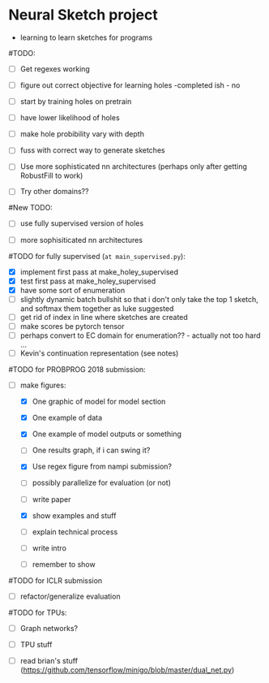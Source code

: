 # Neural Sketch project
- learning to learn sketches for programs

#TODO:
- [ ] Get regexes working 
- [ ] figure out correct objective for learning holes -completed ish - no
- [ ] start by training holes on pretrain
- [ ] have lower likelihood of holes
- [ ] make hole probibility vary with depth
- [ ] fuss with correct way to generate sketches
- [ ] Use more sophisticated nn architectures (perhaps only after getting RobustFill to work)
- [ ] Try other domains??


#New TODO:
- [ ] use fully supervised version of holes
- [ ] more sophisiticated nn architectures



#TODO for fully supervised (`at main_supervised.py`):
- [X] implement first pass at make_holey_supervised
- [X] test first pass at make_holey_supervised
- [X] have some sort of enumeration
- [ ] slightly dynamic batch bullshit so that i don't only take the top 1 sketch, and softmax them together as luke suggested
- [ ] get rid of index in line where sketches are created
- [ ] make scores be pytorch tensor
- [ ] perhaps convert to EC domain for enumeration?? - actually not too hard ... 
- [ ] Kevin's continuation representation (see notes)

#TODO for PROBPROG 2018 submission:
- [ ] make figures:
	- [X] One graphic of model for model section
	- [X] One example of data
	- [X] One example of model outputs or something
	- [ ] One results graph, if i can swing it?
	- [X] Use regex figure from nampi submission?
	- [ ] possibly parallelize for evaluation (or not)
	- [ ] write paper
	- [X] show examples and stuff
	- [ ] explain technical process
	- [ ] write intro
	- [ ] remember to show 



#TODO for ICLR submission
- [ ] refactor/generalize evaluation


#TODO for TPUs:
- [ ] Graph networks?
- [ ] TPU stuff
- [ ] read brian's stuff (https://github.com/tensorflow/minigo/blob/master/dual_net.py)

